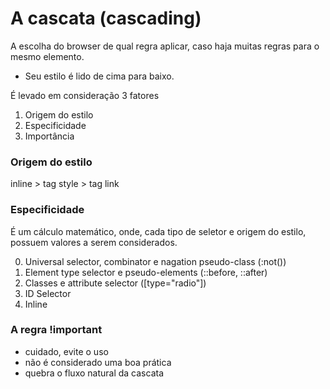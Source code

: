 # A cascata (cascading)

A escolha do browser de qual regra aplicar, caso haja muitas regras para o mesmo elemento.

* Seu estilo é lido de cima para baixo.

É levado em consideração 3 fatores

1. Origem do estilo
2. Especificidade
3. Importância

### Origem do estilo

inline > tag style > tag link

### Especificidade

É um cálculo matemático, onde, cada tipo de seletor e origem do estilo, possuem valores a serem considerados.

0. Universal selector, combinator e nagation pseudo-class (:not())
1. Element type selector e pseudo-elements (::before, ::after)
10. Classes e attribute selector ([type="radio"])
100. ID Selector
1000. Inline

### A regra !important

* cuidado, evite o uso
* não é considerado uma boa prática
* quebra o fluxo natural da cascata
